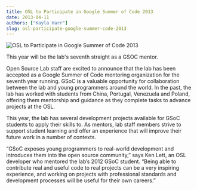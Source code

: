 ```yaml
---
title: OSL to Participate in Google Summer of Code 2013
date: 2013-04-11
authors: ["Kayla Harr"]
slug: osl-participate-google-summer-code-2013
---
```


![OSL to Participate in Google Summer of Code 2013](/images/gsoc-feature.png#blog)

This year will be the lab's seventh straight as a GSOC mentor.

Open Source Lab staff are excited to announce that the lab has been accepted as a Google Summer of Code mentoring
organization for the seventh year running. GSoC is a valuable opportunity for collaboration between the lab and young
programmers around the world. In the past, the lab has worked with students from China, Portugal, Venezuela and Poland,
offering them mentorship and guidance as they complete tasks to advance projects at the OSL.

This year, the lab has several development projects available for GSoC students to apply their skills to. As mentors,
lab staff members strive to support student learning and offer an experience that will improve their future work in a
number of contexts.

“GSoC exposes young programmers to real-world development and introduces them into the open source community,” says Ken
Lett, an OSL developer who mentored the lab’s 2012 GSoC student. “Being able to contribute real and useful code to real
projects can be a very inspiring experience, and working on projects with professional standards and development
processes will be useful for their own careers.”
